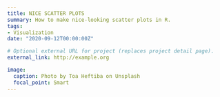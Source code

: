 ```yaml
---
title: NICE SCATTER PLOTS
summary: How to make nice-looking scatter plots in R.
tags:
- Visualization
date: "2020-09-12T00:00:00Z"

# Optional external URL for project (replaces project detail page).
external_link: http://example.org

image:
  caption: Photo by Toa Heftiba on Unsplash
  focal_point: Smart
---
```

